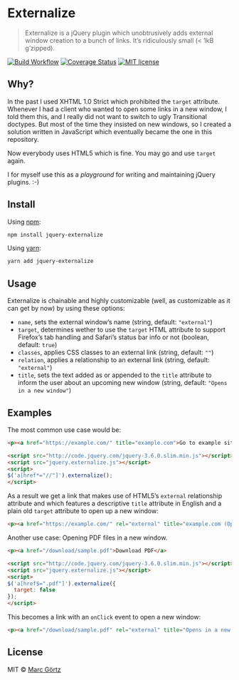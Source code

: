 # Externalize

> Externalize is a jQuery plugin which unobtrusively adds external window creation to a bunch of links. It’s ridiculously small (< 1kB g’zipped).

[![Build Workflow](https://github.com/Dreamseer/jquery-externalize/actions/workflows/build.yml/badge.svg)](https://github.com/Dreamseer/jquery-externalize/actions/workflows/build.yml)
[![Coverage Status](https://coveralls.io/repos/github/Dreamseer/jquery-externalize/badge.svg?branch=main)](https://coveralls.io/github/Dreamseer/jquery-externalize?branch=main)
[![MIT license](https://img.shields.io/github/license/dreamseer/jquery-externalize.svg)](https://github.com/Dreamseer/jquery-externalize/blob/main/LICENSE.md)

## Why?

In the past I used XHTML 1.0 Strict which prohibited the `target` attribute. Whenever I had a client who wanted to open some links in a new window, I told them this, and I really did not want to switch to ugly Transitional doctypes. But most of the time they insisted on new windows, so I created a solution written in JavaScript which eventually became the one in this repository.

Now everybody uses HTML5 which is fine. You may go and use `target` again.

I for myself use this as a _playground_ for writing and maintaining jQuery plugins. :-)

## Install

Using [npm](https://www.npmjs.com/get-npm):

```bash
npm install jquery-externalize
```

Using [yarn](https://yarnpkg.com/):

```bash
yarn add jquery-externalize
```

## Usage

Externalize is chainable and highly customizable (well, as customizable as it can get by now) by using these options:

* `name`, sets the external window’s name (string, default: `"external"`)
* `target`, determines wether to use the `target` HTML attribute to support Firefox’s tab handling and Safari’s status bar info or not (boolean, default: `true`)
* `classes`, applies CSS classes to an external link (string, default: `""`)
* `relation`, applies a relationship to an external link (string, default: `"external"`)
* `title`, sets the text added as or appended to the `title` attribute to inform the user about an upcoming new window (string, default: `"Opens in a new window"`)

## Examples

The most common use case would be:

```html
<p><a href="https://example.com/" title="example.com">Go to example site</a>

<script src="http://code.jquery.com/jquery-3.6.0.slim.min.js"></script>
<script src="jquery.externalize.js"></script>
<script>
$('a[href*="//"]').externalize();
</script>
```

As a result we get a link that makes use of HTML5’s `external` relationship attribute and which features a descriptive `title` attribute in English and a plain old `target` attribute to open up a new window:

```html
<p><a href="https://example.com/" rel="external" title="example.com (Opens in a new window)" target="external">Go to example site</a></p>
```

Another use case: Opening PDF files in a new window.

```html
<p><a href="/download/sample.pdf">Download PDF</a>

<script src="http://code.jquery.com/jquery-3.6.0.slim.min.js"></script>
<script src="jquery.externalize.js"></script>
<script>
$('a[href$=".pdf"]').externalize({
  target: false
});
</script>
```

This becomes a link with an `onClick` event to open a new window:

```html
<p><a href="/download/sample.pdf" rel="external" title="Opens in a new window">Download PDF</a></p>
```

## License

MIT © [Marc Görtz](https://marcgoertz.de/)
